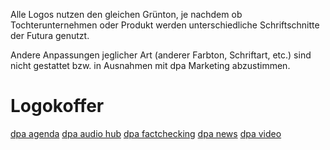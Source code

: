 Alle Logos nutzen den gleichen Grünton, je nachdem ob Tochterunternehmen oder Produkt werden unterschiedliche Schriftschnitte der Futura genutzt.

Andere Anpassungen jeglicher Art (anderer Farbton, Schriftart, etc.) sind nicht gestattet bzw. in Ausnahmen mit dpa Marketing abzustimmen.


# Logokoffer
[dpa agenda](dpa_agenda.zip)
[dpa audio hub](dpa_audiohub.zip)
[dpa factchecking](dpa_factchecking.zip)
[dpa news](dpa_news.zip)
[dpa video](dpa_video.zip)
